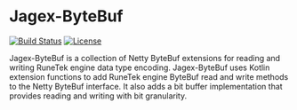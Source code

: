 # Jagex-ByteBuf
[![Build Status](https://github.com/guthix/jagex-bytebuf/workflows/Build/badge.svg)](https://github.com/guthix/Jagex-ByteBuf/actions?workflow=Build)
[![License](https://img.shields.io/github/license/guthix/Jagex-ByteBuf)](https://github.com/guthix/Jagex-ByteBuf/blob/master/LICENSE)

Jagex-ByteBuf is a collection of Netty ByteBuf extensions for reading 
and writing RuneTek engine data type encoding. Jagex-ByteBuf uses Kotlin
extension functions to add RuneTek engine ByteBuf read and write methods
to the Netty ByteBuf interface. It also adds a bit buffer implementation that
provides reading and writing with bit granularity.